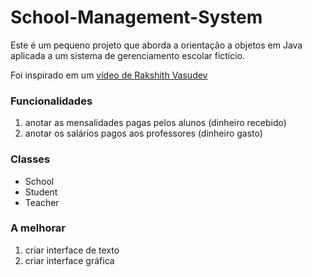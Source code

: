 # School-Management-System
Este é um pequeno projeto que aborda a orientação a objetos em Java aplicada a um sistema de gerenciamento escolar fictício.

Foi inspirado em um [vídeo de Rakshith Vasudev](https://youtu.be/e0X00EoFQbE)

### Funcionalidades
1. anotar as mensalidades pagas pelos alunos (dinheiro recebido)
2. anotar os salários pagos aos professores (dinheiro gasto)

### Classes
* School
* Student
* Teacher

### A melhorar
1. criar interface de texto
2. criar interface gráfica

